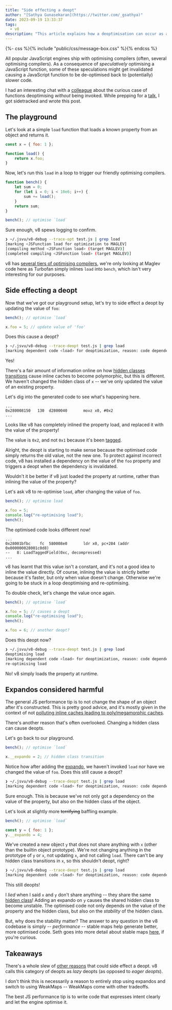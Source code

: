 ```yaml
---
title: "Side effecting a deopt"
author: "[Sathya Gunasekaran](https://twitter.com/_gsathya)"
date: 2023-09-19 13:33:37
tags:
  - v8
description: "This article explains how a deoptimisation can occur as a side effect."
---
```


{%- css %}{% include "public/css/message-box.css" %}{% endcss %}

All popular JavaScript engines ship with optimising compilers (often, several
optimising compilers). As a consequence of _speculatively_ optimising a
JavaScript function, some of these speculations might get invalidated causing a
JavaScript function to be de-optimised back to (potentially) slower code.

I had an interesting chat with a [colleague](https://twitter.com/zmofei) about the curious case of functions
deoptimising _without_ being invoked. While prepping for a [talk](https://www.reactindia.io/speakers/sathya-gunasekaran), I got sidetracked and wrote this post.

## The playground

Let's look at a simple `load` function that loads a known property from an object and returns it.

```javascript
const x = { foo: 1 };

function load() {
	return x.foo;
}
```

Now, let's run this `load` in a loop to trigger our friendly optimising compilers.

```javascript
function bench() {
	let sum = 0;
	for (let i = 0; i < 10e6; i++) {
		sum += load();
	}
	return sum;
}

bench(); // optimise `load`
```

Sure enough, v8 spews logging to confirm.

```bash
❯ ~/.jsvu/v8-debug --trace-opt test.js | grep load
[marking <JSFunction load for optimization to MAGLEV]
[compiling method <JSFunction load> (target MAGLEV)]
[completed compiling <JSFunction load> (target MAGLEV)]
```

<div class="message-box">
	<p>v8 has <a href="https://blog.chromium.org/2023/06/how-chrome-achieved-high-scores-on.html">several tiers of optimising compilers</a>, we're only looking at Maglev code here as Turbofan simply inlines <code>load</code> into <code>bench</code>, which isn't very interesting for our purposes.</p>
</div>

## Side effecting a deopt

Now that we've got our playground setup, let's try to side effect a deopt by updating the value of `foo`:

```javascript
bench(); // optimise `load`

x.foo = 5; // update value of 'foo'
```

Does this cause a deopt?

```bash
❯ ~/.jsvu/v8-debug --trace-deopt test.js | grep load
[marking dependent code <load> for deoptimization, reason: code dependencies]
```

Yes!

There's a fair amount of information online on how [hidden classes transitions](https://mathiasbynens.be/notes/shapes-ics) cause inline caches to become polymorphic, but this is different. We haven't changed the hidden class of `x` -- we've only updated the value of an existing property.

Let's dig into the generated code to see what's happening here.

```armasm
...
0x280008150   130  d2800040       movz x0, #0x2
...
```

Looks like v8 has completely inlined the property load, and replaced it with the value of the property!

<div class="message-box">
	<p>The value is <code>0x2</code>, and not <code>0x1</code> because it's been <a href="https://en.wikipedia.org/wiki/Tagged_pointer">tagged</a>.</p>
</div>

Alright, the deopt is starting to make sense because the optimised code simply returns the old value, not the new one. To protect against incorrect code, v8 has installed a dependency on the value of the `foo` property and triggers a deopt when the dependency is invalidated.

Wouldn't it be better if v8 just loaded the property at runtime, rather than inlining the value of the property?

Let's ask v8 to re-optimise `load`, after changing the value of `foo`.

```javascript
bench(); // optimise load

x.foo = 5;
console.log("re-optimising load");
bench();
```

The optimised code looks different now!

```armasm
...
0x28001bfbc    fc  580008e0       ldr x0, pc+284 (addr 0x000000028001c0d8)
--   8: LoadTaggedField(0xc, decompressed)
...
```

v8 has learnt that this value isn't a constant, and it's not a good idea to
inline the value directly. Of course, inlining the value is strictly better
because it's faster, but only when value doesn't change. Otherwise we're going
to be stuck in a loop deoptimising and re-optimising.

To double check, let's change the value once again.

```javascript
bench(); // optimise `load`

x.foo = 5; // causes a deopt
console.log("re-optimising load");
bench();

x.foo = 6; // another deopt?
```

Does this deopt now?

```bash
❯ ~/.jsvu/v8-debug --trace-deopt test.js | grep load
deoptimising load
[marking dependent code <load> for deoptimization, reason: code dependencies]
re-optimising load
```

No! v8 simply loads the property at runtime.

## Expandos considered harmful

The general JS performance tip is to not change the shape of an object after it's constructed. This is pretty good advice, and it's mostly given in the context of not [polluting inline caches leading to poly/megamorphic caches](https://mrale.ph/blog/2015/01/11/whats-up-with-monomorphism.html).

There's another reason that's often overlooked. Changing a hidden class can cause deopts.

Let's go back to our playground.

```javascript
bench(); // optimise `load`

x.__expando = 2; // hidden class transition
```

Notice how after adding the [expando](https://developer.mozilla.org/en-US/docs/Glossary/Expando), we haven't invoked `load` nor have we changed the value of `foo`. Does this still cause a deopt?

```bash
❯ ~/.jsvu/v8-debug --trace-deopt test.js | grep load
[marking dependent code <load> for deoptimization, reason: code dependencies]
```

Sure enough. This is because we've not only got a dependency on the value of the property, but also on the hidden class of the object.

Let's look at slightly more ~~terrifying~~ baffling example.

```javascript
bench(); // optimise `load`

const y = { foo: 1 };
y.__expando = 4;
```

We've created a new object `y` that does not share anything with `x` (other than the builtin object prototype). We're not changing anything in the prototype of `y` or `x`, not updating `x`, and not calling `load`. There can't be any hidden class transitions in `x`, so this shouldn't deopt, right?

```bash
❯ ~/.jsvu/v8-debug --trace-deopt test.js | grep load
[marking dependent code <load> for deoptimization, reason: code dependencies]
```

This still deopts!

I _lied_ when I said `x` and `y` don't share anything -- they share the same
[hidden class](https://v8.dev/docs/hidden-classes)! Adding an expando on `y`
causes the shared hidden class to become unstable. The optimised code not only
depends on the value of the property and the hidden class, but also on the
_stability_ of the hidden class.

But, why does the stability matter? The answer to any question in the v8 codebase is
simply -- _performance_ -- stable maps help generate better, more optimised
code. Seth goes into more detail about stable maps
[here](https://www.mail-archive.com/v8-dev@googlegroups.com/msg160069.html), if
you're curious.

## Takeaways

There's a whole slew of [other
reasons](https://source.chromium.org/chromium/chromium/src/+/main:v8/src/compiler/compilation-dependencies.cc;l=22-41;drc=a6bdc8f2993883fc55eb9cb0945694299b056675)
that could side effect a deopt. v8 calls
this category of deopts as _lazy_ deopts (as opposed to _eager deopts_).

I don't think this is necessarily a reason to entirely stop using expandos and
switch to using WeakMaps -- WeakMaps come with other tradeoffs.

The best JS performance tip is to write code that expresses intent clearly and let the engine optimise it.

